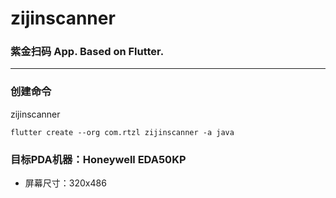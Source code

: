 # zijinscanner
### 紫金扫码 App. Based on Flutter.

-----

### 创建命令

zijinscanner

``` flutter
flutter create --org com.rtzl zijinscanner -a java
```

### 目标PDA机器：Honeywell    EDA50KP

- 屏幕尺寸：320x486




